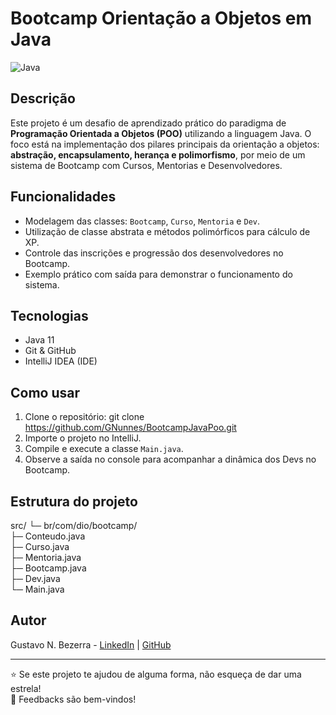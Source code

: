 # Bootcamp Orientação a Objetos em Java

![Java](https://img.shields.io/badge/Language-Java-orange)

## Descrição

Este projeto é um desafio de aprendizado prático do paradigma de **Programação Orientada a Objetos (POO)** utilizando a linguagem Java. O foco está na implementação dos pilares principais da orientação a objetos: **abstração, encapsulamento, herança e polimorfismo**, por meio de um sistema de Bootcamp com Cursos, Mentorias e Desenvolvedores.

## Funcionalidades

- Modelagem das classes: `Bootcamp`, `Curso`, `Mentoria` e `Dev`.
- Utilização de classe abstrata e métodos polimórficos para cálculo de XP.
- Controle das inscrições e progressão dos desenvolvedores no Bootcamp.
- Exemplo prático com saída para demonstrar o funcionamento do sistema.

## Tecnologias

- Java 11
- Git & GitHub
- IntelliJ IDEA (IDE)

## Como usar

1. Clone o repositório:
git clone https://github.com/GNunnes/BootcampJavaPoo.git
2. Importe o projeto no IntelliJ.
3. Compile e execute a classe `Main.java`.
4. Observe a saída no console para acompanhar a dinâmica dos Devs no Bootcamp.

## Estrutura do projeto

src/
└─ br/com/dio/bootcamp/<br>
├─ Conteudo.java<br>
├─ Curso.java<br>
├─ Mentoria.java<br>
├─ Bootcamp.java<br>
├─ Dev.java<br>
└─ Main.java<br>

## Autor

Gustavo N. Bezerra - [LinkedIn](www.linkedin.com/in/gustavo-nunnes) | [GitHub](https://github.com/GNunnes)

---

⭐️ Se este projeto te ajudou de alguma forma, não esqueça de dar uma estrela!  
📩 Feedbacks são bem-vindos!

